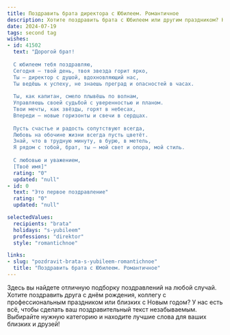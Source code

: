 ```yaml
---
title: Поздравить брата директора с Юбилеем. Романтичное
description: Хотите поздравить брата с Юбилеем или другим праздником? Наш ИИ создаст незабываемое поздравление, а вы обязательно выделитесь среди других.  
date: 2024-07-19
tags: second tag
wishes:
- id: 41502
  text: "Дорогой брат!
  
  С юбилеем тебя поздравляю,
  Сегодня — твой день, твоя звезда горит ярко,
  Ты — директор с душой, вдохновляющий нас,
  Ты ведёшь к успеху, не знаешь преград и опасностей в часах.
  
  Ты, как капитан, смело плывёшь по волнам,
  Управляешь своей судьбой с уверенностью и планом.
  Твои мечты, как звёзды, горят в небесах,
  Впереди — новые горизонты и свечи в сердцах.
  
  Пусть счастье и радость сопутствуют всегда,
  Любовь на обочине жизни всегда пусть цветёт.
  Знай, что в трудную минуту, в бурю, в метель,
  Я рядом с тобой, брат, ты — мой свет и опора, мой стиль.
  
  С любовью и уважением,
  [Твоё имя]"
  rating: "0"
  updated: "null"
- id: 0
  text: "Это первое поздравление"
  rating: "0"
  updated: "null"

selectedValues:
  recipients: "brata"
  holidays: "s-yubileem"
  professions: "direktor"
  style: "romantichnoe"

links:
- slug: "pozdravit-brata-s-yubileem-romantichnoe"
  title: "Поздравить брата с Юбилеем. Романтичное"
---
```


Здесь вы найдете отличную подборку поздравлений на любой случай. 
Хотите поздравить друга с днём рождения, коллегу с профессиональным праздником или близких с Новым годом? У нас есть всё, чтобы сделать ваш поздравительный текст незабываемым. Выбирайте нужную категорию и находите лучшие слова для ваших близких и друзей!
